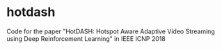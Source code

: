 # hotdash
Code for the paper "HotDASH: Hotspot Aware Adaptive Video Streaming using Deep Reinforcement Learning" in IEEE ICNP 2018
